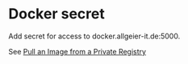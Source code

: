 # Docker secret

Add secret for access to docker.allgeier-it.de:5000.

See [Pull an Image from a Private
Registry](https://kubernetes.io/docs/tasks/configure-pod-container/pull-image-private-registry/)

